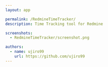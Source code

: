 ```yaml
---
layout: app

permalink: /RedmineTimeTracker/
description: Time Tracking tool for Redmine

screenshots:
  - RedmineTimeTracker/screenshot.png

authors:
  - name: ujiro99
    url: https://github.com/ujiro99
---
```

